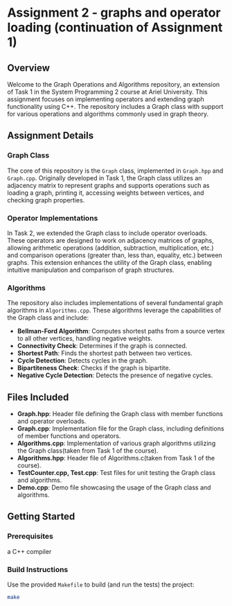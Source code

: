 # Assignment 2 - graphs and operator loading (continuation of Assignment 1)

## Overview

Welcome to the Graph Operations and Algorithms repository, an extension of Task 1 in the System Programming 2 course at Ariel University. This assignment focuses on implementing operators and extending graph functionality using C++. The repository includes a Graph class with support for various operations and algorithms commonly used in graph theory.

## Assignment Details

### Graph Class

The core of this repository is the `Graph` class, implemented in `Graph.hpp` and `Graph.cpp`. Originally developed in Task 1, the Graph class utilizes an adjacency matrix to represent graphs and supports operations such as loading a graph, printing it, accessing weights between vertices, and checking graph properties.

### Operator Implementations

In Task 2, we extended the Graph class to include operator overloads. These operators are designed to work on adjacency matrices of graphs, allowing arithmetic operations (addition, subtraction, multiplication, etc.) and comparison operations (greater than, less than, equality, etc.) between graphs. This extension enhances the utility of the Graph class, enabling intuitive manipulation and comparison of graph structures.

### Algorithms

The repository also includes implementations of several fundamental graph algorithms in `Algorithms.cpp`. These algorithms leverage the capabilities of the Graph class and include:

- **Bellman-Ford Algorithm**: Computes shortest paths from a source vertex to all other vertices, handling negative weights.
- **Connectivity Check**: Determines if the graph is connected.
- **Shortest Path**: Finds the shortest path between two vertices.
- **Cycle Detection**: Detects cycles in the graph.
- **Bipartiteness Check**: Checks if the graph is bipartite.
- **Negative Cycle Detection**: Detects the presence of negative cycles.

## Files Included

- **Graph.hpp**: Header file defining the Graph class with member functions and operator overloads.
- **Graph.cpp**: Implementation file for the Graph class, including definitions of member functions and operators.
- **Algorithms.cpp**: Implementation of various graph algorithms utilizing the Graph class(taken from Task 1 of the course).
- **Algorithms.hpp**: Header file of Algorithms.c(taken from Task 1 of the course).
- **TestCounter.cpp, Test.cpp**: Test files for unit testing the Graph class and algorithms.
- **Demo.cpp**: Demo file showcasing the usage of the Graph class and algorithms.

## Getting Started

### Prerequisites

a C++ compiler

### Build Instructions

Use the provided `Makefile` to build (and run the tests) the project:
```bash
make
